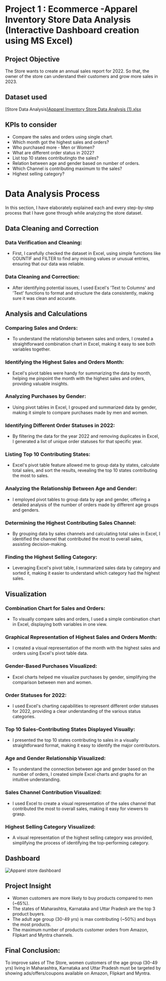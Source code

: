 # Project 1 : Ecommerce -Apparel Inventory Store Data Analysis (Interactive Dashboard creation using MS Excel)

## **Project Objective**

The Store wants to create an annual sales report for 2022. So that, the owner of the store can understand their customers and grow more sales in 2023.

## **Dataset used**
[Store Data Analysis][Apparel Inventory Store Data Analysis (1).xlsx](https://github.com/ShomritaSingha/Data-Analyst-Portfolio-Projects/files/15068457/Apparel.Inventory.Store.Data.Analysis.1.xlsx)



## **KPIs to consider**

- Compare the sales and orders using single chart.
- Which month got the highest sales and orders?
- Who purchased more - Men or Women?
- What are different order status in 2022?
- List top 10 states contributingto the sales?
- Relation between age and gender based on number of orders.
- Which Channel is contributing maximum to the sales?
- Highest selling category?





# Data Analysis Process

In this section, I have elaborately explained each and every step-by-step process that I have gone through while analyzing the store dataset.
## Data Cleaning and Correction

### Data Verification and Cleaning:
- First, I carefully checked the dataset in Excel, using simple functions like COUNTIF and FILTER to find any missing values or unusual entries, ensuring that our data was reliable.

### Data Cleaning and Correction:
- After identifying potential issues, I used Excel's 'Text to Columns' and 'Text' functions to format and structure the data consistently, making sure it was clean and accurate.

## Analysis and Calculations

### Comparing Sales and Orders:
- To understand the relationship between sales and orders, I created a straightforward combination chart in Excel, making it easy to see both variables together.

### Identifying the Highest Sales and Orders Month:
- Excel's pivot tables were handy for summarizing the data by month, helping me pinpoint the month with the highest sales and orders, providing valuable insights.

### Analyzing Purchases by Gender:
- Using pivot tables in Excel, I grouped and summarized data by gender, making it simple to compare purchases made by men and women.

### Identifying Different Order Statuses in 2022:
- By filtering the data for the year 2022 and removing duplicates in Excel, I generated a list of unique order statuses for that specific year.

### Listing Top 10 Contributing States:
- Excel's pivot table feature allowed me to group data by states, calculate total sales, and sort the results, revealing the top 10 states contributing the most to sales.

### Analyzing the Relationship Between Age and Gender:
- I employed pivot tables to group data by age and gender, offering a detailed analysis of the number of orders made by different age groups and genders.

### Determining the Highest Contributing Sales Channel:
- By grouping data by sales channels and calculating total sales in Excel, I identified the channel that contributed the most to overall sales, assisting decision-making.

### Finding the Highest Selling Category:
- Leveraging Excel's pivot table, I summarized sales data by category and sorted it, making it easier to understand which category had the highest sales.

## Visualization

### Combination Chart for Sales and Orders:
- To visually compare sales and orders, I used a simple combination chart in Excel, displaying both variables in one view.

### Graphical Representation of Highest Sales and Orders Month:
- I created a visual representation of the month with the highest sales and orders using Excel's pivot table data.

### Gender-Based Purchases Visualized:
- Excel charts helped me visualize purchases by gender, simplifying the comparison between men and women.

### Order Statuses for 2022:
- I used Excel's charting capabilities to represent different order statuses for 2022, providing a clear understanding of the various status categories.

### Top 10 Sales-Contributing States Displayed Visually:
- I presented the top 10 states contributing to sales in a visually straightforward format, making it easy to identify the major contributors.

### Age and Gender Relationship Visualized:
- To understand the connection between age and gender based on the number of orders, I created simple Excel charts and graphs for an intuitive understanding.

### Sales Channel Contribution Visualized:
- I used Excel to create a visual representation of the sales channel that contributed the most to overall sales, making it easy for viewers to grasp.

### Highest Selling Category Visualized:
- A visual representation of the highest selling category was provided, simplifying the process of identifying the top-performing category.




## **Dashboard**


![Apparel store dashboard](https://github.com/ShomritaSingha/Data-Analyst-Portfolio-Projects/assets/139176490/3058d81b-2317-4bd4-8a4f-a53870c9d8c4)


## **Project Insight**

- Women customers are more likely to buy products compared to men (~65%).
- The states of Maharashtra, Karnataka and Uttar Pradesh are the top 3 product buyers.
- The adult age group (30-49 yrs) is max contributing (~50%) and buys the most products.
- The maximum number of products customer orders from Amazon, Flipkart and Myntra channels.



## **Final Conclusion:**

To improve sales of The Store, women customers of the age group (30-49 yrs) living in Maharashtra, Karnataka and Uttar Pradesh must be targeted by showing ads/offers/coupons available on Amazon, Flipkart and Myntra.
